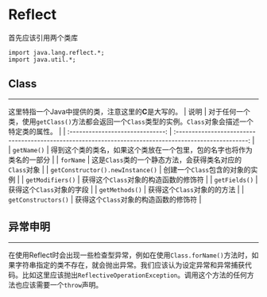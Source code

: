 # Reflect
首先应该引用两个类库  
```
import java.lang.reflect.*;
import java.util.*;
```
## Class
***
这里特指一个Java中提供的类，注意这里的**C**是大写的。
|               说明               | 对于任何一个类，使用`getClass()`方法都会返回一个`Class`类型的实例。`Class`对象会描述一个特定类的属性。 |
| :------------------------------: | :----------------------------------------------------------------------------------------------------: |
|           `getName()`            |                 得到这个类的类名，如果这个类放在一个包里，包的名字也将作为类名的一部分                 |
|            `forName`             |                        这是`Class`类的一个静态方法，会获得类名对应的`Class`对象                        |
| `getConstructor().newInstance()` |                                    创建一个`Class`包含的对象的实例                                     |
|         `getModifiers()`         |                                 获得这个`Class`对象的构造函数的修饰符                                  |
|          `getFields()`           |                                       获得这个`Class`对象的字段                                        |
|          `getMethods()`          |                                      获得这个`Class`对象的的方法                                       |
|       `getConstructors()`        |                                 获得这个`Class`对象的构造函数的修饰符                                  |
## 异常申明
***
在使用Reflect时会出现一些检查型异常，例如在使用`Class.forName()`方法时，如果字符串指定的类不存在，就会抛出异常。我们应该认为设定异常和异常捕获代码。比如这里应该抛出`ReflectiveOperationException`。调用这个方法的任何方法也应该需要一个`throw`声明。
